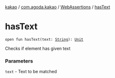 [kakao](../../index.md) / [com.agoda.kakao](../index.md) / [WebAssertions](index.md) / [hasText](./has-text.md)

# hasText

`open fun hasText(text: `[`String`](https://kotlinlang.org/api/latest/jvm/stdlib/kotlin/-string/index.html)`): `[`Unit`](https://kotlinlang.org/api/latest/jvm/stdlib/kotlin/-unit/index.html)

Checks if element has given text

### Parameters

`text` - Text to be matched